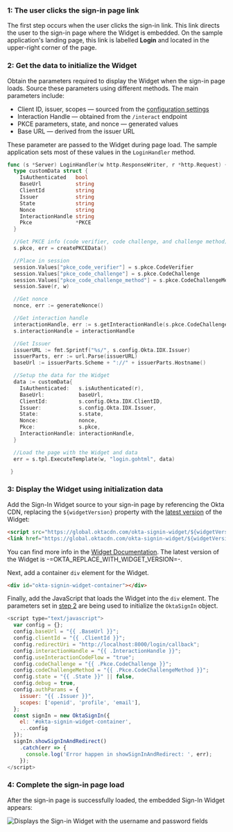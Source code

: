 ### 1: The user clicks the sign-in page link

The first step occurs when the user clicks the sign-in link. This link
directs the user to the sign-in page where the Widget is embedded. On the sample application's landing page, this link is labelled **Login** and located in the upper-right corner of the page.

### 2: Get the data to initialize the Widget

Obtain the parameters required to display the Widget when the sign-in page loads. Source these
parameters using different methods. The main parameters include:

* Client ID, issuer, scopes &mdash; sourced from the [configuration settings](/docs/guides/oie-embedded-common-download-setup-app/go/main/#configuration-settings)
* Interaction Handle &mdash; obtained from the `/interact` endpoint
* PKCE parameters, state, and nonce &mdash; generated values
* Base URL &mdash; derived from the issuer URL

These parameter are passed to the Widget during page load. The sample application sets most
of these values in the `LoginHandler` method.

```go
func (s *Server) LoginHandler(w http.ResponseWriter, r *http.Request) {
  type customData struct {
    IsAuthenticated   bool
    BaseUrl           string
    ClientId          string
    Issuer            string
    State             string
    Nonce             string
    InteractionHandle string
    Pkce              *PKCE
  }

  //Get PKCE info (code verifier, code challenge, and challenge method)
  s.pkce, err = createPKCEData()

  //Place in session
  session.Values["pkce_code_verifier"] = s.pkce.CodeVerifier
  session.Values["pkce_code_challenge"] = s.pkce.CodeChallenge
  session.Values["pkce_code_challenge_method"] = s.pkce.CodeChallengeMethod
  session.Save(r, w)

  //Get nonce
  nonce, err := generateNonce()

  //Get interaction handle
  interactionHandle, err := s.getInteractionHandle(s.pkce.CodeChallenge)
  s.interactionHandle = interactionHandle

  //Get Issuer
  issuerURL := fmt.Sprintf("%s/", s.config.Okta.IDX.Issuer)
  issuerParts, err := url.Parse(issuerURL)
  baseUrl := issuerParts.Scheme + "://" + issuerParts.Hostname()

  //Setup the data for the Widget
  data := customData{
    IsAuthenticated:   s.isAuthenticated(r),
    BaseUrl:           baseUrl,
    ClientId:          s.config.Okta.IDX.ClientID,
    Issuer:            s.config.Okta.IDX.Issuer,
    State:             s.state,
    Nonce:             nonce,
    Pkce:              s.pkce,
    InteractionHandle: interactionHandle,
  }

  //Load the page with the Widget and data
  err = s.tpl.ExecuteTemplate(w, "login.gohtml", data)

 }
```

### 3: Display the Widget using initialization data

Add the Sign-In Widget source to your sign-in page by referencing the Okta CDN, replacing the `${widgetVersion}` property with the [latest version](https://github.com/okta/okta-signin-widget/releases/) of the Widget:

```html
<script src="https://global.oktacdn.com/okta-signin-widget/${widgetVersion}/js/okta-sign-in.min.js" type="text/javascript"></script>
<link href="https://global.oktacdn.com/okta-signin-widget/${widgetVersion}/css/okta-sign-in.min.css" type="text/css" rel="stylesheet"/>
```

You can find more info in the [Widget Documentation](https://github.com/okta/okta-signin-widget#using-the-okta-cdn). The latest version of the Widget is -=OKTA_REPLACE_WITH_WIDGET_VERSION=-.

Next, add a container `div` element for the Widget.

```html
<div id="okta-signin-widget-container"></div>
```

Finally, add the JavaScript that loads the Widget into the `div` element. The parameters set in
[step 2](#_2-get-the-data-to-initialize-the-widget) are being used to initialize the `OktaSignIn` object.

```javascript
<script type="text/javascript">
  var config = {};
  config.baseUrl = "{{ .BaseUrl }}";
  config.clientId = "{{ .ClientId }}";
  config.redirectUri = "http://localhost:8000/login/callback";
  config.interactionHandle = "{{ .InteractionHandle }}";
  config.useInteractionCodeFlow = "true";
  config.codeChallenge = "{{ .Pkce.CodeChallenge }}";
  config.codeChallengeMethod = "{{ .Pkce.CodeChallengeMethod }}";
  config.state = "{{ .State }}" || false,
  config.debug = true,
  config.authParams = {
    issuer: "{{ .Issuer }}",
    scopes: ['openid', 'profile', 'email'],
  };
  const signIn = new OktaSignIn({
    el: '#okta-signin-widget-container',
    ...config
  });
  signIn.showSignInAndRedirect()
    .catch(err => {
      console.log('Error happen in showSignInAndRedirect: ', err);
    });
</script>
```

### 4: Complete the sign-in page load

After the sign-in page is successfully loaded, the embedded Sign-In Widget appears:

<div class="common-image-format">

![Displays the Sign-in Widget with the username and password fields](/img/oie-embedded-sdk/oie-embedded-widget-golang-sample-app-sign-in-page.png)

</div>
